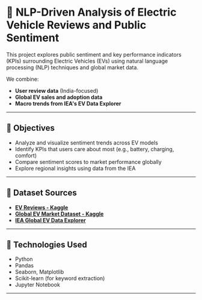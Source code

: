 # 🔋 NLP-Driven Analysis of Electric Vehicle Reviews and Public Sentiment

This project explores public sentiment and key performance indicators (KPIs) surrounding Electric Vehicles (EVs) using natural language processing (NLP) techniques and global market data.

We combine:

- **User review data** (India-focused)
- **Global EV sales and adoption data**
- **Macro trends from IEA's EV Data Explorer**

---

## 🚀 Objectives

- Analyze and visualize sentiment trends across EV models
- Identify KPIs that users care about most (e.g., battery, charging, comfort)
- Compare sentiment scores to market performance globally
- Explore regional insights using data from the IEA

---

## 📁 Dataset Sources

- **[EV Reviews - Kaggle](https://www.kaggle.com/datasets/deadprstkrish/ev-cars-user-reviews-india)**
- **[Global EV Market Dataset - Kaggle](https://www.kaggle.com/datasets/padmapiyush/global-electric-vehicle-dataset-2023)**
- **[IEA Global EV Data Explorer](https://www.iea.org/data-and-statistics/data-tools/global-ev-data-explorer)**

---

## 🧠 Technologies Used

- Python
- Pandas
- Seaborn, Matplotlib
- Scikit-learn (for keyword extraction)
- Jupyter Notebook

---
